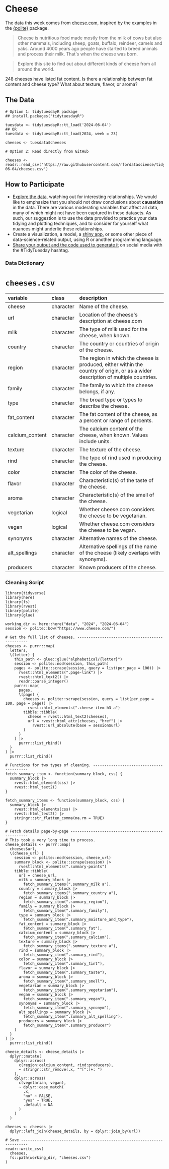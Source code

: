 # Cheese

The data this week comes from [cheese.com](https://cheese.com), inspired by the examples in the [{polite}](https://dmi3kno.github.io/polite/) package.

> Cheese is nutritious food made mostly from the milk of cows but also other mammals, including sheep, goats, buffalo, reindeer, camels and yaks. Around 4000 years ago people have started to breed animals and process their milk. That's when the cheese was born.

> Explore this site to find out about different kinds of cheese from all around the world.

248 cheeses have listed fat content. 
Is there a relationship between fat content and cheese type?
What about texture, flavor, or aroma?

## The Data

```{r}
# Option 1: tidytuesdayR package 
## install.packages("tidytuesdayR")

tuesdata <- tidytuesdayR::tt_load('2024-06-04')
## OR
tuesdata <- tidytuesdayR::tt_load(2024, week = 23)

cheeses <- tuesdata$cheeses

# Option 2: Read directly from GitHub

cheeses <- readr::read_csv('https://raw.githubusercontent.com/rfordatascience/tidytuesday/master/data/2024/2024-06-04/cheeses.csv')
```

## How to Participate

- [Explore the data](https://r4ds.hadley.nz/), watching out for interesting relationships. We would like to emphasize that you should not draw conclusions about **causation** in the data. There are various moderating variables that affect all data, many of which might not have been captured in these datasets. As such, our suggestion is to use the data provided to practice your data tidying and plotting techniques, and to consider for yourself what nuances might underlie these relationships.
- Create a visualization, a model, a [shiny app](https://shiny.posit.co/), or some other piece of data-science-related output, using R or another programming language.
- [Share your output and the code used to generate it](../../../sharing.md) on social media with the #TidyTuesday hashtag.

### Data Dictionary

# `cheeses.csv`

|variable        |class     |description     |
|:---------------|:---------|:---------------|
|cheese          |character |Name of the cheese. |
|url             |character |Location of the cheese's description at cheese.com |
|milk            |character |The type of milk used for the cheese, when known. |
|country         |character |The country or countries of origin of the cheese. |
|region          |character |The region in which the cheese is produced, either within the country of origin, or as a wider description of multiple countries. |
|family          |character |The family to which the cheese belongs, if any. |
|type            |character |The broad type or types to describe the cheese. |
|fat_content     |character |The fat content of the cheese, as a percent or range of percents. |
|calcium_content |character |The calcium content of the cheese, when known. Values include units. |
|texture         |character |The texture of the cheese. |
|rind            |character |The type of rind used in producing the cheese. |
|color           |character |The color of the cheese. |
|flavor          |character |Characteristic(s) of the taste of the cheese. |
|aroma           |character |Characteristic(s) of the smell of the cheese. |
|vegetarian      |logical   |Whether cheese.com considers the cheese to be vegetarian. |
|vegan           |logical   |Whether cheese.com considers the cheese to be vegan. |
|synonyms        |character |Alternative names of the cheese. |
|alt_spellings   |character |Alternative spellings of the name of the cheese (likely overlaps with synonyms). |
|producers       |character |Known producers of the cheese. |


### Cleaning Script

```{r}
library(tidyverse)
library(here)
library(fs)
library(rvest)
library(polite)
library(glue)

working_dir <- here::here("data", "2024", "2024-06-04")
session <- polite::bow("https://www.cheese.com/")

# Get the full list of cheeses. ------------------------------------------------
cheeses <- purrr::map(
  letters,
  \(letter) {
    this_path <- glue::glue("alphabetical/{letter}")
    session <- polite::nod(session, this_path)
    pages <- polite::scrape(session, query = list(per_page = 100)) |>
      rvest::html_elements(".page-link") |>
      rvest::html_text2() |>
      readr::parse_integer()
    purrr::map(
      pages,
      \(page) {
        cheeses <- polite::scrape(session, query = list(per_page = 100, page = page)) |>
          rvest::html_elements(".cheese-item h3 a")
        tibble::tibble(
          cheese = rvest::html_text2(cheeses),
          url = rvest::html_attr(cheeses, "href") |>
            rvest::url_absolute(base = session$url)
        )
      }
    ) |>
      purrr::list_rbind()
  }
) |>
  purrr::list_rbind()

# Functions for two types of cleaning. -----------------------------------------
fetch_summary_item <- function(summary_block, css) {
  summary_block |> 
    rvest::html_element(css) |> 
    rvest::html_text2()
}

fetch_summary_items <- function(summary_block, css) {
  summary_block |> 
    rvest::html_elements(css) |> 
    rvest::html_text2() |> 
    stringr::str_flatten_comma(na.rm = TRUE)
}

# Fetch details page-by-page ---------------------------------------------------
# This took a very long time to process.
cheese_details <- purrr::map(
  cheeses$url,
  \(cheese_url) {
    session <- polite::nod(session, cheese_url)
    summary_block <- polite::scrape(session) |> 
      rvest::html_elements(".summary-points")
    tibble::tibble(
      url = cheese_url,
      milk = summary_block |> 
        fetch_summary_items(".summary_milk a"),
      country = summary_block |>
        fetch_summary_items(".summary_country a"),
      region = summary_block |> 
        fetch_summary_item(".summary_region"),
      family = summary_block |> 
        fetch_summary_item(".summary_family"),
      type = summary_block |> 
        fetch_summary_item(".summary_moisture_and_type"),
      fat_content = summary_block |> 
        fetch_summary_item(".summary_fat"),
      calcium_content = summary_block |> 
        fetch_summary_item(".summary_calcium"),
      texture = summary_block |> 
        fetch_summary_items(".summary_texture a"),
      rind = summary_block |> 
        fetch_summary_item(".summary_rind"),
      color = summary_block |> 
        fetch_summary_item(".summary_tint"),
      flavor = summary_block |> 
        fetch_summary_item(".summary_taste"),
      aroma = summary_block |> 
        fetch_summary_item(".summary_smell"),
      vegetarian = summary_block |> 
        fetch_summary_item(".summary_vegetarian"),
      vegan = summary_block |> 
        fetch_summary_item(".summary_vegan"),
      synonyms = summary_block |> 
        fetch_summary_item(".summary_synonym"),
      alt_spellings = summary_block |> 
        fetch_summary_item(".summary_alt_spelling"),
      producers = summary_block |> 
        fetch_summary_item(".summary_producer")
    )
  }
) |> 
  purrr::list_rbind()

cheese_details <- cheese_details |> 
  dplyr::mutate(
    dplyr::across(
      c(region:calcium_content, rind:producers),
      ~ stringr::str_remove(.x, "^[^:]+: ")
    ),
    dplyr::across(
      c(vegetarian, vegan),
      ~ dplyr::case_match(
        .x,
        "no" ~ FALSE,
        "yes" ~ TRUE,
        .default = NA
      )
    )
  )

cheeses <- cheeses |> 
  dplyr::left_join(cheese_details, by = dplyr::join_by(url))

# Save -------------------------------------------------------------------------
readr::write_csv(
  cheeses,
  fs::path(working_dir, "cheeses.csv")
)
```
